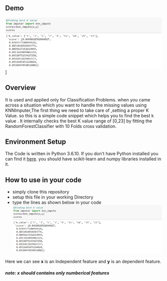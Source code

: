   ## Demo
 
  ![](https://github.com/jaigane6387/code_snippets/blob/master/KnnImputer/imputer.png)]

## Overview
It is used and applied only for Classification Problems. when you came across a situation which you want to handle the missing values using KNNImputer,The first thing we need to take care of ,setting a proper K Value. so this is a simple code snippet which helps you to find the best k value . It internally checks the best K value range of [0,23] by fitting the RandomForestClassifier with 10 Folds cross validation.

## Environment Setup
The Code is written in Python 3.6.10. If you don't have Python installed you can find it [here](https://www.python.org/downloads/).
you should have scikit-learn and numpy libraries installed in it.

## How to use in your code
 
<ul>
 <li>simply clone this repository </li>
 <li>setup this file in your working Directory</li>
 <li> type the lines as shown below in your code</li>
 <img src="https://github.com/jaigane6387/code_snippets/blob/master/KnnImputer/imputer.png">
</ul>
  <p>Here we can see <b>x</b> is an Independent feature and <b>y</b> is an dependent feature.
  <h5>note: x  should contains only numberical features </h5>
  </p>
 
